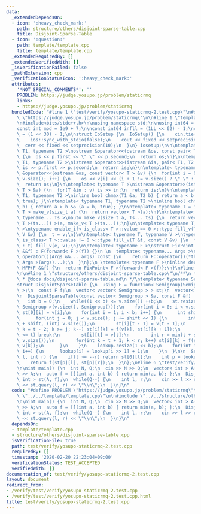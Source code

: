 ```yaml
---
data:
  _extendedDependsOn:
  - icon: ':heavy_check_mark:'
    path: structure/others/disjoint-sparse-table.cpp
    title: Disjoint-Sparse-Table
  - icon: ':question:'
    path: template/template.cpp
    title: template/template.cpp
  _extendedRequiredBy: []
  _extendedVerifiedWith: []
  _isVerificationFailed: false
  _pathExtension: cpp
  _verificationStatusIcon: ':heavy_check_mark:'
  attributes:
    '*NOT_SPECIAL_COMMENTS*': ''
    PROBLEM: https://judge.yosupo.jp/problem/staticrmq
    links:
    - https://judge.yosupo.jp/problem/staticrmq
  bundledCode: "#line 1 \"test/verify/yosupo-staticrmq-2.test.cpp\"\n#define PROBLEM\
    \ \"https://judge.yosupo.jp/problem/staticrmq\"\n\n#line 1 \"template/template.cpp\"\
    \n#include<bits/stdc++.h>\n\nusing namespace std;\n\nusing int64 = long long;\n\
    const int mod = 1e9 + 7;\n\nconst int64 infll = (1LL << 62) - 1;\nconst int inf\
    \ = (1 << 30) - 1;\n\nstruct IoSetup {\n  IoSetup() {\n    cin.tie(nullptr);\n\
    \    ios::sync_with_stdio(false);\n    cout << fixed << setprecision(10);\n  \
    \  cerr << fixed << setprecision(10);\n  }\n} iosetup;\n\n\ntemplate< typename\
    \ T1, typename T2 >\nostream &operator<<(ostream &os, const pair< T1, T2 >& p)\
    \ {\n  os << p.first << \" \" << p.second;\n  return os;\n}\n\ntemplate< typename\
    \ T1, typename T2 >\nistream &operator>>(istream &is, pair< T1, T2 > &p) {\n \
    \ is >> p.first >> p.second;\n  return is;\n}\n\ntemplate< typename T >\nostream\
    \ &operator<<(ostream &os, const vector< T > &v) {\n  for(int i = 0; i < (int)\
    \ v.size(); i++) {\n    os << v[i] << (i + 1 != v.size() ? \" \" : \"\");\n  }\n\
    \  return os;\n}\n\ntemplate< typename T >\nistream &operator>>(istream &is, vector<\
    \ T > &v) {\n  for(T &in : v) is >> in;\n  return is;\n}\n\ntemplate< typename\
    \ T1, typename T2 >\ninline bool chmax(T1 &a, T2 b) { return a < b && (a = b,\
    \ true); }\n\ntemplate< typename T1, typename T2 >\ninline bool chmin(T1 &a, T2\
    \ b) { return a > b && (a = b, true); }\n\ntemplate< typename T = int64 >\nvector<\
    \ T > make_v(size_t a) {\n  return vector< T >(a);\n}\n\ntemplate< typename T,\
    \ typename... Ts >\nauto make_v(size_t a, Ts... ts) {\n  return vector< decltype(make_v<\
    \ T >(ts...)) >(a, make_v< T >(ts...));\n}\n\ntemplate< typename T, typename V\
    \ >\ntypename enable_if< is_class< T >::value == 0 >::type fill_v(T &t, const\
    \ V &v) {\n  t = v;\n}\n\ntemplate< typename T, typename V >\ntypename enable_if<\
    \ is_class< T >::value != 0 >::type fill_v(T &t, const V &v) {\n  for(auto &e\
    \ : t) fill_v(e, v);\n}\n\ntemplate< typename F >\nstruct FixPoint : F {\n  FixPoint(F\
    \ &&f) : F(forward< F >(f)) {}\n \n  template< typename... Args >\n  decltype(auto)\
    \ operator()(Args &&... args) const {\n    return F::operator()(*this, forward<\
    \ Args >(args)...);\n  }\n};\n \ntemplate< typename F >\ninline decltype(auto)\
    \ MFP(F &&f) {\n  return FixPoint< F >{forward< F >(f)};\n}\n#line 4 \"test/verify/yosupo-staticrmq-2.test.cpp\"\
    \n\n#line 1 \"structure/others/disjoint-sparse-table.cpp\"\n/**\n * @brief Disjoint-Sparse-Table\n\
    \ * @docs docs/disjoint-sparse-table.md\n */\ntemplate< typename Semigroup >\n\
    struct DisjointSparseTable {\n  using F = function< Semigroup(Semigroup, Semigroup)\
    \ >;\n  const F f;\n  vector< vector< Semigroup > > st;\n  vector< int > lookup;\n\
    \n  DisjointSparseTable(const vector< Semigroup > &v, const F &f) : f(f) {\n \
    \   int b = 0;\n    while((1 << b) <= v.size()) ++b;\n    st.resize(b, vector<\
    \ Semigroup >(v.size(), Semigroup()));\n    for(int i = 0; i < v.size(); i++)\
    \ st[0][i] = v[i];\n    for(int i = 1; i < b; i++) {\n      int shift = 1 << i;\n\
    \      for(int j = 0; j < v.size(); j += shift << 1) {\n        int t = min(j\
    \ + shift, (int) v.size());\n        st[i][t - 1] = v[t - 1];\n        for(int\
    \ k = t - 2; k >= j; k--) st[i][k] = f(v[k], st[i][k + 1]);\n        if(v.size()\
    \ <= t) break;\n        st[i][t] = v[t];\n        int r = min(t + shift, (int)\
    \ v.size());\n        for(int k = t + 1; k < r; k++) st[i][k] = f(st[i][k - 1],\
    \ v[k]);\n      }\n    }\n    lookup.resize(1 << b);\n    for(int i = 2; i < lookup.size();\
    \ i++) {\n      lookup[i] = lookup[i >> 1] + 1;\n    }\n  }\n\n  Semigroup query(int\
    \ l, int r) {\n    if(l >= --r) return st[0][l];\n    int p = lookup[l ^ r];\n\
    \    return f(st[p][l], st[p][r]);\n  }\n};\n#line 6 \"test/verify/yosupo-staticrmq-2.test.cpp\"\
    \n\nint main() {\n  int N, Q;\n  cin >> N >> Q;\n  vector< int > A(N);\n  cin\
    \ >> A;\n  auto f = [](int a, int b) { return min(a, b); };\n  DisjointSparseTable<\
    \ int > st(A, f);\n  while(Q--) {\n    int l, r;\n    cin >> l >> r;\n    cout\
    \ << st.query(l, r) << \"\\n\";\n  }\n}\n"
  code: "#define PROBLEM \"https://judge.yosupo.jp/problem/staticrmq\"\n\n#include\
    \ \"../../template/template.cpp\"\n\n#include \"../../structure/others/disjoint-sparse-table.cpp\"\
    \n\nint main() {\n  int N, Q;\n  cin >> N >> Q;\n  vector< int > A(N);\n  cin\
    \ >> A;\n  auto f = [](int a, int b) { return min(a, b); };\n  DisjointSparseTable<\
    \ int > st(A, f);\n  while(Q--) {\n    int l, r;\n    cin >> l >> r;\n    cout\
    \ << st.query(l, r) << \"\\n\";\n  }\n}\n"
  dependsOn:
  - template/template.cpp
  - structure/others/disjoint-sparse-table.cpp
  isVerificationFile: true
  path: test/verify/yosupo-staticrmq-2.test.cpp
  requiredBy: []
  timestamp: '2020-02-20 22:23:04+09:00'
  verificationStatus: TEST_ACCEPTED
  verifiedWith: []
documentation_of: test/verify/yosupo-staticrmq-2.test.cpp
layout: document
redirect_from:
- /verify/test/verify/yosupo-staticrmq-2.test.cpp
- /verify/test/verify/yosupo-staticrmq-2.test.cpp.html
title: test/verify/yosupo-staticrmq-2.test.cpp
---
```

